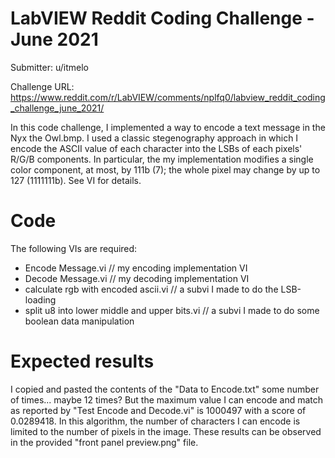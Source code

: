 # LabVIEW Reddit Coding Challenge - June 2021

Submitter: u/itmelo

Challenge URL: https://www.reddit.com/r/LabVIEW/comments/nplfq0/labview_reddit_coding_challenge_june_2021/

In this code challenge, I implemented a way to encode a text message in the Nyx the Owl.bmp. I used a classic stegenography approach in
which I encode the ASCII value of each character into the LSBs of each pixels' R/G/B components. In particular, the my implementation 
modifies a single color component, at most, by 111b (7); the whole pixel may change by up to 127 (1111111b). See VI for details.

# Code

The following VIs are required:
- Encode Message.vi                            // my encoding implementation VI
- Decode Message.vi                            // my decoding implementation VI
- calculate rgb with encoded ascii.vi          // a subvi I made to do the LSB-loading
- split u8 into lower middle and upper bits.vi // a subvi I made to do some boolean data manipulation

# Expected results
I copied and pasted the contents of the "Data to Encode.txt" some number of times... maybe 12 times? But the maximum value I can encode 
and match as reported by "Test Encode and Decode.vi" is 1000497 with a score of 0.0289418. In this algorithm, the number of characters I can encode is limited to the number of pixels in the image. These results can be observed in the provided "front panel preview.png" file.
